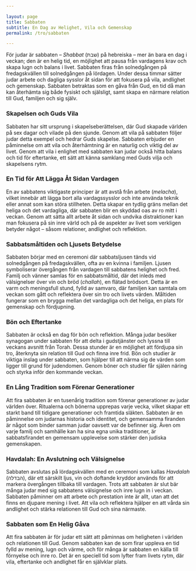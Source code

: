 ```yaml
---

layout: page  
title: Sabbaten  
subtitle: En Dag av Helighet, Vila och Gemenskap  
permalink: /tro/sabbaten  

---
```


För judar är sabbaten – *Shabbat* (שבת) på hebreiska – mer än bara en dag i veckan; den är en helig tid, en möjlighet att pausa från vardagens krav och skapa lugn och balans i livet. Sabbaten firas från solnedgången på fredagskvällen till solnedgången på lördagen. Under dessa timmar sätter judar arbete och dagliga sysslor åt sidan för att fokusera på vila, andlighet och gemenskap. Sabbaten betraktas som en gåva från Gud, en tid då man kan återhämta sig både fysiskt och själsligt, samt skapa en närmare relation till Gud, familjen och sig själv.

### Skapelsen och Guds Vila

Sabbaten har sitt ursprung i skapelseberättelsen, där Gud skapade världen på sex dagar och vilade på den sjunde. Genom att vila på sabbaten följer judar detta exempel och hedrar Guds skapelse. Sabbaten erbjuder en påminnelse om att vila och återhämtning är en naturlig och viktig del av livet. Genom att vila i enlighet med sabbaten kan judar också hitta balans och tid för eftertanke, ett sätt att känna samklang med Guds vilja och skapelsens rytm.

### En Tid för Att Lägga Åt Sidan Vardagen

En av sabbatens viktigaste principer är att avstå från arbete (*melacha*), vilket innebär att lägga bort alla vardagssysslor och inte använda teknik eller annat som kan störa stillheten. Detta skapar en tydlig gräns mellan det heliga och det vardagliga, där sabbaten blir en skyddad oas av ro mitt i veckan. Genom att sätta allt arbete åt sidan och undvika distraktioner kan man fokusera på sin inre värld och på de aspekter av livet som verkligen betyder något – såsom relationer, andlighet och reflektion.

### Sabbatsmåltiden och Ljusets Betydelse

Sabbaten börjar med en ceremoni där sabbatsljusen tänds vid solnedgången på fredagskvällen, ofta av en kvinna i familjen. Ljusen symboliserar övergången från vardagen till sabbatens helighet och fred. Familj och vänner samlas för en sabbatsmåltid, där det inleds med välsignelser över vin och bröd (*challah*), en flätad brödsort. Detta är en varm och meningsfull stund, fylld av samvaro, där familjen kan samtala om veckan som gått och reflektera över sin tro och livets värden. Måltiden fungerar som en brygga mellan det vardagliga och det heliga, en plats för gemenskap och fördjupning.

### Bön och Eftertanke

Sabbaten är också en dag för bön och reflektion. Många judar besöker synagogan under sabbaten för att delta i gudstjänster och lyssna till veckans avsnitt från Torah. Dessa stunder är en möjlighet att fördjupa sin tro, återknyta sin relation till Gud och finna inre frid. Bön och studier är viktiga inslag under sabbaten, som hjälper till att närma sig de värden som ligger till grund för judendomen. Genom böner och studier får själen näring och styrka inför den kommande veckan.

### En Lång Tradition som Förenar Generationer

Att fira sabbaten är en tusenårig tradition som förenar generationer av judar världen över. Ritualerna och bönerna upprepas varje vecka, vilket skapar ett starkt band till tidigare generationer och framtida släkten. Sabbaten är en påminnelse om judarnas historia och identitet, och gemensamma firanden är något som binder samman judar oavsett var de befinner sig. Även om varje familj och samhälle kan ha sina egna unika traditioner, är sabbatsfirandet en gemensam upplevelse som stärker den judiska gemenskapen.

### Havdalah: En Avslutning och Välsignelse

Sabbaten avslutas på lördagskvällen med en ceremoni som kallas *Havdalah* (הבדלה), där ett särskilt ljus, vin och doftande kryddor används för att markera övergången tillbaka till vardagen. Trots att sabbaten är slut bär många judar med sig sabbatens välsignelse och inre lugn in i veckan. Sabbaten påminner om att arbete och prestation inte är allt, utan att det finns en djupare mening i livet. Att vila och reflektera hjälper en att vårda sin andlighet och stärka relationen till Gud och sina närmaste.

### Sabbaten som En Helig Gåva

Att fira sabbaten är för judar ett sätt att påminnas om heligheten i världen och relationen till Gud. Genom sabbaten kan de som firar uppleva en tid fylld av mening, lugn och värme, och för många är sabbaten en källa till förnyelse och inre ro. Det är en speciell tid som lyfter fram livets rytm, där vila, eftertanke och andlighet får en självklar plats.